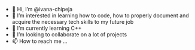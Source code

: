 - 👋 Hi, I’m @ivana-chipeja
- 👀 I’m interested in learning how to code, how to properly document and acquire the necessary tech skills to my future job
- 🌱 I’m currently learning C++
- 💞️ I’m looking to collaborate on a lot of projects
- 📫 How to reach me ...

<!---
ivana-chipeja/ivana-chipeja is a ✨ special ✨ repository because its `README.md` (this file) appears on your GitHub profile.
You can click the Preview link to take a look at your changes.
--->
